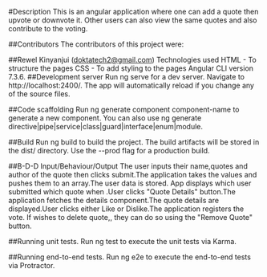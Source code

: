#Description
This is an angular application where one can add a quote then upvote or downvote it. Other users can also view the same quotes and also contribute to the voting.

##Contributors
The contributors of this project were:

##Rewel Kinyanjui (doktatech2@gmail.com)
Technologies used
HTML - To structure the pages
CSS - To add styling to the pages
Angular CLI version 7.3.6.
##Development server
Run ng serve for a dev server. Navigate to http://localhost:2400/. The app will automatically reload if you change any of the source files.

##Code scaffolding
Run ng generate component component-name to generate a new component. You can also use ng generate directive|pipe|service|class|guard|interface|enum|module.

##Build
Run ng build to build the project. The build artifacts will be stored in the dist/ directory. Use the --prod flag for a production build.

##B-D-D
Input/Behaviour/Output
The user inputs their name,quotes and author of the quote then clicks submit.The application takes the values and pushes them to an array.The user data is stored. App displays which user submitted which quote when .User clicks "Quote Details" button.The application fetches the details component.The quote details are displayed.User clicks either Like or Dislike.The application registers the vote. If wishes to delete quote,, they can do so using the "Remove Quote" button.

##Running unit tests.
Run ng test to execute the unit tests via Karma.

##Running end-to-end tests.
Run ng e2e to execute the end-to-end tests via Protractor.

